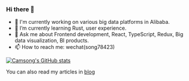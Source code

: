 ### Hi there 👋

<!--
**camsong/camsong** is a ✨ _special_ ✨ repository because its `README.md` (this file) appears on your GitHub profile.

Here are some ideas to get you started:

- 🔭 I’m currently working on ...
- 🌱 I’m currently learning ...
- 👯 I’m looking to collaborate on ...
- 🤔 I’m looking for help with ...
- 💬 Ask me about ...
- 📫 How to reach me: ...
- 😄 Pronouns: ...
- ⚡ Fun fact: ...
-->


- 🔭 I'm currently working on various big data platforms in Alibaba.
- 🌱 I’m currently learning Rust, user experience.
- 💬 Ask me about Frontend development, React, TypeScript, Redux, Big data visualization, BI products.
- 📫 How to reach me: wechat(song78423)

[![Camsong's GitHub stats](https://github-readme-stats.vercel.app/api?username=camsong&theme=vue-light)](https://github.com/anuraghazra/github-readme-stats)

You can also read my articles in [blog](https://github.com/camsong/blog)
